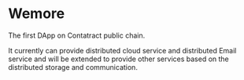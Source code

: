 # Wemore
The first DApp on Contatract public chain.

It currently can provide distributed cloud service and distributed Email service and will be extended to provide other services based on the distributed storage and communication.
